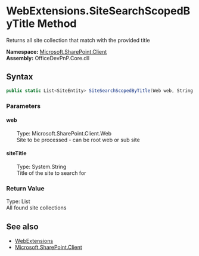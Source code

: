 # WebExtensions.SiteSearchScopedByTitle Method  
 Returns all site collection that match with the provided title   

**Namespace:** [Microsoft.SharePoint.Client](Microsoft.SharePoint.Client.md)  
**Assembly:** OfficeDevPnP.Core.dll  
## Syntax
```C#
public static List<SiteEntity> SiteSearchScopedByTitle(Web web, String siteTitle)
```
### Parameters
#### web  
&emsp;&emsp;Type: Microsoft.SharePoint.Client.Web  
&emsp;&emsp;Site to be processed - can be root web or sub site  

  

#### siteTitle  
&emsp;&emsp;Type: System.String  
&emsp;&emsp;Title of the site to search for  

  

### Return Value
Type: List<SiteEntity>  
All found site collections  


## See also
- [WebExtensions](Microsoft.SharePoint.Client.WebExtensions.md) 
- [Microsoft.SharePoint.Client](Microsoft.SharePoint.Client.md) 
